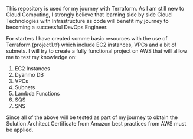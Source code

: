 This repository is used for my journey with Terraform. As I am still new to Cloud Computing, I strongly believe that learning side by side Cloud Technologies with Infrastructure
as code will benefit my journey to becoming a successful DevOps Engineer.

For starters I have created somme basic resources with the use of Terraform (project1.tf) which include EC2 instances, VPCs and a bit of subnets.
I will try to create a fully functional project on AWS that will alllow me to test my knowledge on:
  1. EC2 Instances
  2. Dyanmo DB
  3. VPCs
  4. Subnets
  5. Lambda Functions
  6. SQS
  7. SNS

Since all of the above will be tested as part of my journey to obtain the Solution Architect Certificate from Amazon best practices from AWS must be applied.
